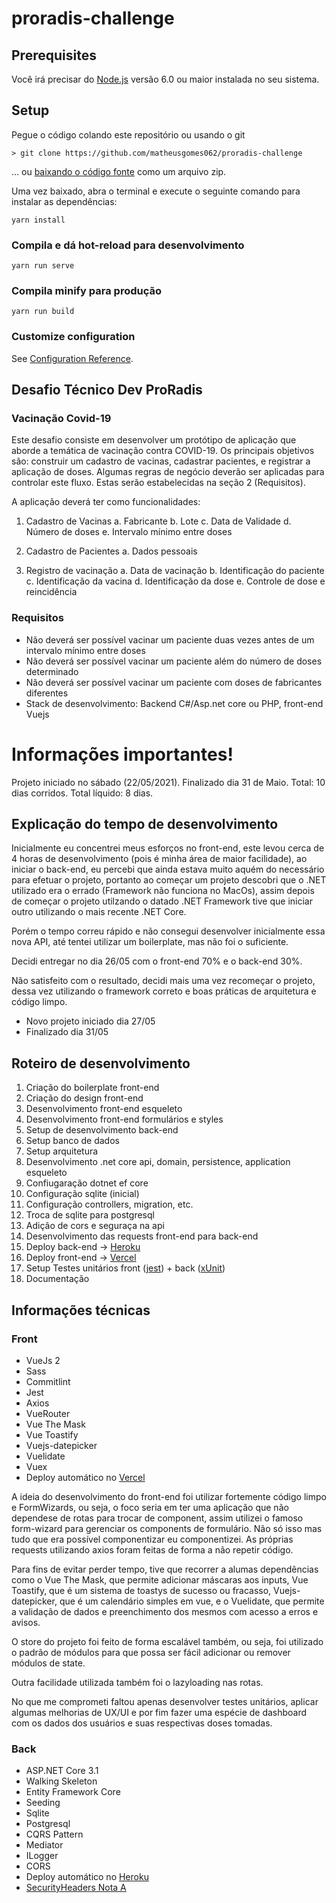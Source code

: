 proradis-challenge
===============

## Prerequisites
Você irá precisar do [Node.js](https://nodejs.org) versão 6.0 ou maior instalada no seu sistema.

## Setup

Pegue o código colando este repositório ou usando o git

    > git clone https://github.com/matheusgomes062/proradis-challenge

... ou [baixando o código fonte](https://github.com/matheusgomes062/proradis-challenge/archive/refs/heads/main.zip) como um arquivo zip.

Uma vez baixado, abra o terminal e execute o seguinte comando para instalar as dependências:

```
yarn install
```

### Compila e dá hot-reload para desenvolvimento
```
yarn run serve
```

### Compila minify para produção
```
yarn run build
```

### Customize configuration
See [Configuration Reference](https://cli.vuejs.org/config/).

## Desafio Técnico Dev ProRadis

### Vacinação Covid-19
Este desafio consiste em desenvolver um protótipo de aplicação que aborde a temática de vacinação contra COVID-19. Os principais objetivos são: construir um cadastro de vacinas, cadastrar pacientes, e registrar a aplicação de doses. Algumas regras de negócio deverão ser aplicadas para controlar este fluxo. Estas serão estabelecidas na seção 2 (Requisitos).

A aplicação deverá ter como funcionalidades:
1. Cadastro de Vacinas
  a. Fabricante
  b. Lote
  c. Data de Validade
  d. Número de doses
  e. Intervalo mínimo entre doses

2. Cadastro de Pacientes 
  a. Dados pessoais

3. Registro de vacinação
  a. Data de vacinação
  b. Identificação do paciente
  c. Identificação da vacina
  d. Identificação da dose
  e. Controle de dose e reincidência

### Requisitos
- Não deverá ser possível vacinar um paciente duas vezes antes de um intervalo mínimo entre doses
- Não deverá ser possível vacinar um paciente além do número de doses determinado 
- Não deverá ser possível vacinar um paciente com doses de fabricantes diferentes 
- Stack de desenvolvimento: Backend C#/Asp.net core ou PHP, front-end Vuejs

# Informações importantes!

Projeto iniciado no sábado (22/05/2021).
Finalizado dia 31 de Maio.
Total: 10 dias corridos.
Total líquido: 8 dias.

## Explicação do tempo de desenvolvimento
Inicialmente eu concentrei meus esforços no front-end, este levou cerca de 4 horas de desenvolvimento (pois é minha área de maior facilidade), ao iniciar o back-end, eu percebi que ainda estava muito aquém do necessário para efetuar o projeto, portanto ao começar um projeto descobri que o .NET utilizado era o errado (Framework não funciona no MacOs), assim depois de começar o projeto utilzando o datado .NET Framework tive que iniciar outro utilizando o mais recente .NET Core.

Porém o tempo correu rápido e não consegui desenvolver inicialmente essa nova API, até tentei utilizar um boilerplate, mas não foi o suficiente.

Decidi entregar no dia 26/05 com o front-end 70% e o back-end 30%.

Não satisfeito com o resultado, decidi mais uma vez recomeçar o projeto, dessa vez utilizando o framework correto e boas práticas de arquitetura e código limpo.
- Novo projeto iniciado dia 27/05
- Finalizado dia 31/05

## Roteiro de desenvolvimento
1. Criação do boilerplate front-end
2. Criação do design front-end
3. Desenvolvimento front-end esqueleto
4. Desenvolvimento front-end formulários e styles
5. Setup de desenvolvimento back-end
6. Setup banco de dados
7. Setup arquitetura
8. Desenvolvimento .net core api, domain, persistence, application esqueleto
9. Confiugaração dotnet ef core
10. Configuração sqlite (inicial)
11. Configuração controllers, migration, etc.
12. Troca de sqlite para postgresql
13. Adição de cors e seguraça na api
14. Desenvolvimento das requests front-end para back-end
15. Deploy back-end -> [Heroku](https://salty-anchorage-84863.herokuapp.com/)
16. Deploy front-end -> [Vercel](https://proradis-challenge.vercel.app/)
17. Setup Testes unitários front ([jest](https://jestjs.io/)) + back ([xUnit](https://xunit.net/))
18. Documentação

## Informações técnicas

### Front
- VueJs 2
- Sass
- Commitlint
- Jest
- Axios
- VueRouter
- Vue The Mask
- Vue Toastify
- Vuejs-datepicker
- Vuelidate
- Vuex
- Deploy automático no [Vercel](https://proradis-challenge.vercel.app/)

A ideia do desenvolvimento do front-end foi utilizar fortemente código limpo e FormWizards, ou seja, o foco seria em ter uma aplicação que não dependese de rotas para trocar de component, assim utilizei o famoso form-wizard para gerenciar os components de formulário. Não só isso mas tudo que era possível componentizar eu componentizei. As próprias requests utilizando axios foram feitas de forma a não repetir código.

Para fins de evitar perder tempo, tive que recorrer a alumas dependências como o Vue The Mask, que permite adicionar máscaras aos inputs, Vue Toastify, que é um sistema de toastys de sucesso ou fracasso, Vuejs-datepicker, que é um calendário simples em vue, e o Vuelidate, que permite a validação de dados e preenchimento dos mesmos com acesso a erros e avisos.

O store do projeto foi feito de forma escalável também, ou seja, foi utilizado o padrão de módulos para que possa ser fácil adicionar ou remover módulos de state.

Outra facilidade utilizada também foi o lazyloading nas rotas.

No que me comprometi faltou apenas desenvolver testes unitários, aplicar algumas melhorias de UX/UI e por fim fazer uma espécie de dashboard com os dados dos usuários e suas respectivas doses tomadas.

### Back
- ASP.NET Core 3.1
- Walking Skeleton
- Entity Framework Core
- Seeding
- Sqlite
- Postgresql
- CQRS Pattern
- Mediator
- ILogger
- CORS
- Deploy automático no [Heroku](https://salty-anchorage-84863.herokuapp.com/)
- [SecurityHeaders Nota A](https://securityheaders.com/?q=https%3A%2F%2Fsalty-anchorage-84863.herokuapp.com%2F&followRedirects=on)
